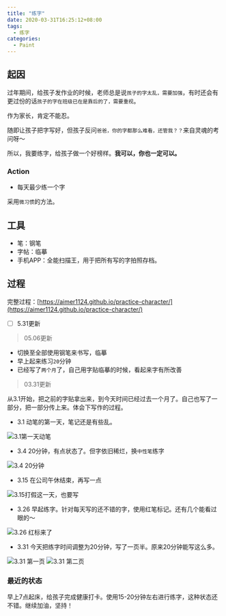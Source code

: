 ```yaml
---
title: "练字"
date: 2020-03-31T16:25:12+08:00
tags:
  - 练字
categories:
  - Paint
---
```


## 起因

过年期间，给孩子发作业的时候，老师总是说`孩子的字太乱，需要加强`，有时还会有更过份的话`孩子的字在班级已在是靠后的了，需要重视`。

作为家长，肯定不能忍。

随即让孩子把字写好，但孩子反问`爸爸，你的字都那么难看，还管我？？`来自灵魂的考问呀～

所以，我要练字，给孩子做一个好榜样。**我可以，你也一定可以。**

### Action

- 每天最少练一个字

采用`微习惯`的方法。

## 工具

- 笔：钢笔
- 字帖：临摹
- 手机APP：全能扫描王，用于把所有写的字拍照存档。

## 过程

完整过程：[https://aimer1124.github.io/practice-character/](https://aimer1124.github.io/practice-character/)


- [ ] 5.31更新

> 05.06更新

- 切换至全部使用钢笔来书写，临摹
- 早上起来练习`20`分钟
- 已经写了`两个月`了，自己用字贴临摹的时候，看起来字有所改善


  
> 03.31更新

从3.1开始，把之前的字贴拿出来，到今天时间已经过去一个月了。自己也写了一部分，把一部分传上来。体会下写作的过程。

- 3.1 动笔的第一天，笔记还是有些乱。

![3.1第一天动笔](/img/Word-Practice/Mar/练字_3.1.jpg)

- 3.4 20分钟，有点状态了。但字依旧稀烂，换`中性笔`练字

![3.4 20分钟](/img/Word-Practice/Mar/练字_3.4.jpg)

- 3.15 在公司午休结束，再写一点

![3.15打假这一天，也要写](/img/Word-Practice/Mar/练字_3.15.jpg)

- 3.26 早起练字。针对每天写的还不错的字，使用红笔标记。还有几个能看过眼的～

![3.26 红标来了](/img/Word-Practice/Mar/练字_3.26.jpg)


- 3.31 今天把练字时间调整为20分钟，写了一页半。原来20分钟能写这么多。

![3.31 第一页](/img/Word-Practice/Mar/练字_3.31-1.jpg)
![3.31 第二页](/img/Word-Practice/Mar/练字_3.31-2.jpg)

### 最近的状态

早上7点起床，给孩子完成健康打卡。使用15-20分钟左右进行练字，这种状态还不错。继续加油，坚持！


